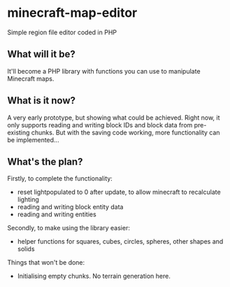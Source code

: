 # minecraft-map-editor
Simple region file editor coded in PHP

## What will it be?

It'll become a PHP library with functions you can use to manipulate Minecraft maps.

## What is it now?

A very early prototype, but showing what could be achieved.
Right now, it only supports reading and writing block IDs and block data from pre-existing chunks.
But with the saving code working, more functionality can be implemented...

## What's the plan?

Firstly, to complete the functionality:
* reset lightpopulated to 0 after update, to allow minecraft to recalculate lighting
* reading and writing block entity data
* reading and writing entities

Secondly, to make using the library easier:
* helper functions for squares, cubes, circles, spheres, other shapes and solids

Things that won't be done:
* Initialising empty chunks. No terrain generation here.
